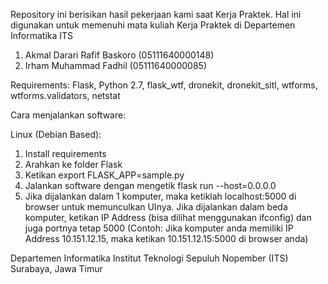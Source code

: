 Repository ini berisikan hasil pekerjaan kami saat Kerja Praktek. Hal ini digunakan untuk memenuhi mata kuliah Kerja Praktek di Departemen Informatika ITS

1. Akmal Darari Rafif Baskoro (05111640000148)
2. Irham Muhammad Fadhil (05111640000085)

Requirements: Flask, Python 2.7, flask_wtf, dronekit, dronekit_sitl, wtforms, wtforms.validators, netstat

Cara menjalankan software:

Linux (Debian Based):
1. Install requirements
2. Arahkan ke folder Flask
3. Ketikan export FLASK_APP=sample.py
4. Jalankan software dengan mengetik flask run --host=0.0.0.0
5. Jika dijalankan dalam 1 komputer, maka ketiklah localhost:5000 di browser untuk memunculkan UInya. Jika dijalankan dalam beda komputer, ketikan IP Address (bisa dilihat menggunakan ifconfig) dan juga portnya tetap 5000 (Contoh: Jika komputer anda memiliki IP Address 10.151.12.15, maka ketikan 10.151.12.15:5000 di browser anda)

Departemen Informatika
Institut Teknologi Sepuluh Nopember (ITS)
Surabaya, Jawa Timur